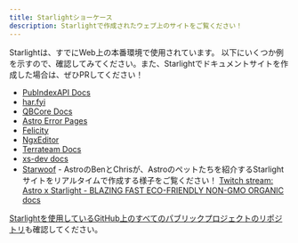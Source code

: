 ```yaml
---
title: Starlightショーケース
description: Starlightで作成されたウェブ上のサイトをご覧ください！
---
```


Starlightは、すでにWeb上の本番環境で使用されています。 以下にいくつか例を示すので、確認してみてください。また、Starlightでドキュメントサイトを作成した場合は、ぜひPRしてください！

- [PubIndexAPI Docs](https://docs.pubindexapi.com/)
- [har.fyi](https://har.fyi/)
- [QBCore Docs](https://brycerussell.github.io/qbcore-docs/)
- [Astro Error Pages](https://astro-error-page-documentation.vercel.app/)
- [Felicity](https://felicity.pages.dev/)
- [NgxEditor](https://sibiraj-s.github.io/ngx-editor/)
- [Terrateam Docs](https://terrateam.io/docs)
- [xs-dev docs](https://xs-dev.js.org)
- [Starwoof](https://starwoof.vercel.app/) - AstroのBenとChrisが、Astroのペットたちを紹介するStarlightサイトをリアルタイムで作成する様子をご覧ください！ [Twitch stream: Astro x Starlight - BLAZING FAST ECO-FRIENDLY NON-GMO ORGANIC docs](https://www.twitch.tv/videos/1841159960)

[Starlightを使用しているGitHub上のすべてのパブリックプロジェクトのリポジトリ](https://github.com/withastro/starlight/network/dependents)も確認してください。
